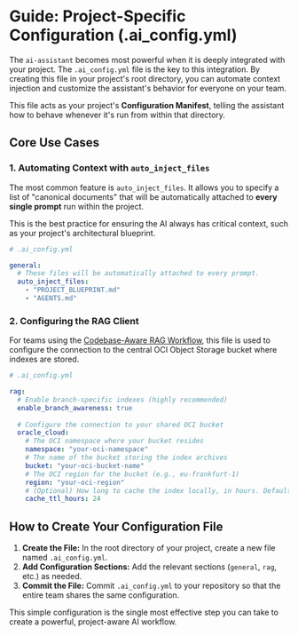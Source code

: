 # Guide: Project-Specific Configuration (.ai_config.yml)

The `ai-assistant` becomes most powerful when it is deeply integrated with your project. The `.ai_config.yml` file is the key to this integration. By creating this file in your project's root directory, you can automate context injection and customize the assistant's behavior for everyone on your team.

This file acts as your project's **Configuration Manifest**, telling the assistant how to behave whenever it's run from within that directory.

## Core Use Cases

### 1. Automating Context with `auto_inject_files`
The most common feature is `auto_inject_files`. It allows you to specify a list of "canonical documents" that will be automatically attached to **every single prompt** run within the project.

This is the best practice for ensuring the AI always has critical context, such as your project's architectural blueprint.

```yaml
# .ai_config.yml

general:
  # These files will be automatically attached to every prompt.
  auto_inject_files:
    - "PROJECT_BLUEPRINT.md"
    - "AGENTS.md"
```

### 2. Configuring the RAG Client
For teams using the [Codebase-Aware RAG Workflow](./rag_workflow.md),  this file is used to configure the connection to the central OCI Object Storage bucket where indexes are stored.

```yaml
# .ai_config.yml

rag:
  # Enable branch-specific indexes (highly recommended)
  enable_branch_awareness: true
  
  # Configure the connection to your shared OCI bucket
  oracle_cloud:
    # The OCI namespace where your bucket resides
    namespace: "your-oci-namespace"
    # The name of the bucket storing the index archives
    bucket: "your-oci-bucket-name"
    # The OCI region for the bucket (e.g., eu-frankfurt-1)
    region: "your-oci-region"
    # (Optional) How long to cache the index locally, in hours. Default is 24.
    cache_ttl_hours: 24
```

## How to Create Your Configuration File

1.  **Create the File:** In the root directory of your project, create a new file named `.ai_config.yml`.
2.  **Add Configuration Sections:** Add the relevant sections (`general`, `rag`, etc.) as needed.
3.  **Commit the File:** Commit `.ai_config.yml` to your repository so that the entire team shares the same configuration.

This simple configuration is the single most effective step you can take to create a powerful, project-aware AI workflow.
